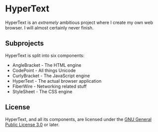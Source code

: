 # HyperText

HyperText is an _extremely_ ambitious project where I create my own web browser.
I will almost certainly never finish.

## Subprojects

HyperText is split into six components:

- AngleBracket - The HTML engine
- CodePoint - All things Unicode
- CurlyBracket - The JavaScript engine
- HyperText - The actual browser application
- FiberWire - Networking related stuff
- StyleSheet - The CSS engine

## License

HyperText, and all its components, are licensed under the
[GNU General Public License 3.0](https://www.gnu.org/licenses/gpl-3.0.en.html)
or later.
